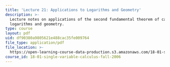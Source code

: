 ```yaml
---
title: 'Lecture 21: Applications to Logarithms and Geometry'
description: >-
  Lecture notes on applications of the second fundamental theorem of calculus to
  logarithms and geometry.
type: course
layout: pdf
uid: df90380a9805621e488cac35fe009764
file_type: application/pdf
file_location: >-
  https://open-learning-course-data-production.s3.amazonaws.com/18-01-single-variable-calculus-fall-2006/df90380a9805621e488cac35fe009764_lec21.pdf
course_id: 18-01-single-variable-calculus-fall-2006
---
```

